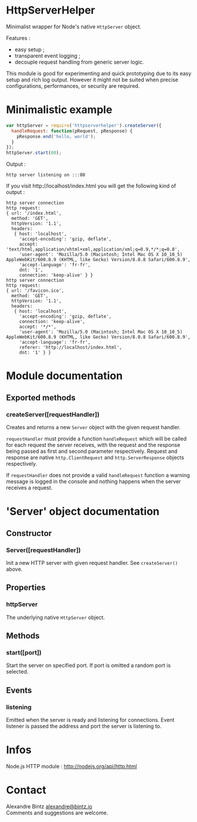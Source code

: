 
# HttpServerHelper

Minimalist wrapper for Node's native `HttpServer` object.

Features :

- easy setup ;
- transparent event logging ;
- decouple request handling from generic server logic.

This module is good for experimenting and quick prototyping due to its easy setup and rich log output.
However it might not be suited when precise configurations, performances, or security are required.


# Minimalistic example

```javascript
var httpServer = require('httpserverhelper').createServer({
  handleRequest: function(pRequest, pResponse) {
    pResponse.end('hello, world');
  }
});
httpServer.start(80);
```

Output :

```
http server listening on :::80
```

If you visit http://localhost/index.html you will get the following kind of output :

```
http server connection
http request:
{ url: '/index.html',
  method: 'GET',
  httpVersion: '1.1',
  headers:
   { host: 'localhost',
     'accept-encoding': 'gzip, deflate',
     accept: 'text/html,application/xhtml+xml,application/xml;q=0.9,*/*;q=0.8',
     'user-agent': 'Mozilla/5.0 (Macintosh; Intel Mac OS X 10_10_5) AppleWebKit/600.8.9 (KHTML, like Gecko) Version/8.0.8 Safari/600.8.9',
     'accept-language': 'fr-fr',
     dnt: '1',
     connection: 'keep-alive' } }
http server connection
http request:
{ url: '/favicon.ico',
  method: 'GET',
  httpVersion: '1.1',
  headers:
   { host: 'localhost',
     'accept-encoding': 'gzip, deflate',
     connection: 'keep-alive',
     accept: '*/*',
     'user-agent': 'Mozilla/5.0 (Macintosh; Intel Mac OS X 10_10_5) AppleWebKit/600.8.9 (KHTML, like Gecko) Version/8.0.8 Safari/600.8.9',
     'accept-language': 'fr-fr',
     referer: 'http://localhost/index.html',
     dnt: '1' } }
```


# Module documentation

## Exported methods

### createServer([requestHandler])

Creates and returns a new `Server` object with the given request handler.

`requestHandler` must provide a function `handleRequest` which will be called
for each request the server receives, with the request and the response being passed
as first and second parameter respectively.
Request and response are native `http.ClientRequest` and `http.ServerResponse` objects respectively.

If `requestHandler` does not provide a valid `handleRequest` function a warning message
is logged in the console and nothing happens when the server receives a request.


# 'Server' object documentation

## Constructor

### Server([requestHandler])

Init a new HTTP server with given request handler.
See `createServer()` above.

## Properties

### httpServer

The underlying native `HttpServer` object.

## Methods

### start([port])

Start the server on specified port.
If port is omitted a random port is selected.

## Events

### listening

Emitted when the server is ready and listening for connections.
Event listener is passed the address and port the server is listening to.


# Infos

Node.js HTTP module : http://nodejs.org/api/http.html


# Contact

Alexandre Bintz <alexandre@bintz.io>  
Comments and suggestions are welcome.
